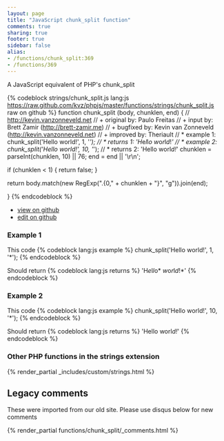 ```yaml
---
layout: page
title: "JavaScript chunk_split function"
comments: true
sharing: true
footer: true
sidebar: false
alias:
- /functions/chunk_split:369
- /functions/369
---
```

<!-- Generated by Rakefile:build -->
A JavaScript equivalent of PHP's chunk_split

{% codeblock strings/chunk_split.js lang:js https://raw.github.com/kvz/phpjs/master/functions/strings/chunk_split.js raw on github %}
function chunk_split (body, chunklen, end) {
  // http://kevin.vanzonneveld.net
  // +   original by: Paulo Freitas
  // +      input by: Brett Zamir (http://brett-zamir.me)
  // +   bugfixed by: Kevin van Zonneveld (http://kevin.vanzonneveld.net)
  // +   improved by: Theriault
  // *     example 1: chunk_split('Hello world!', 1, '*');
  // *     returns 1: 'H*e*l*l*o* *w*o*r*l*d*!*'
  // *     example 2: chunk_split('Hello world!', 10, '*');
  // *     returns 2: 'Hello worl*d!*'
  chunklen = parseInt(chunklen, 10) || 76;
  end = end || '\r\n';

  if (chunklen < 1) {
    return false;
  }

  return body.match(new RegExp(".{0," + chunklen + "}", "g")).join(end);

}
{% endcodeblock %}

 - [view on github](https://github.com/kvz/phpjs/blob/master/functions/strings/chunk_split.js)
 - [edit on github](https://github.com/kvz/phpjs/edit/master/functions/strings/chunk_split.js)

### Example 1
This code
{% codeblock lang:js example %}
chunk_split('Hello world!', 1, '*');
{% endcodeblock %}

Should return
{% codeblock lang:js returns %}
'H*e*l*l*o* *w*o*r*l*d*!*'
{% endcodeblock %}

### Example 2
This code
{% codeblock lang:js example %}
chunk_split('Hello world!', 10, '*');
{% endcodeblock %}

Should return
{% codeblock lang:js returns %}
'Hello worl*d!*'
{% endcodeblock %}


### Other PHP functions in the strings extension
{% render_partial _includes/custom/strings.html %}
## Legacy comments
These were imported from our old site. Please use disqus below for new comments
<div style="overflow-y: scroll; max-height: 500px;">
{% render_partial functions/chunk_split/_comments.html %}
</div>

